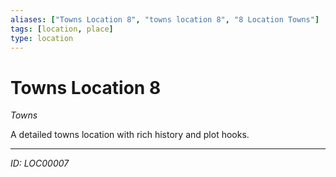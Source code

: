 ```yaml
---
aliases: ["Towns Location 8", "towns location 8", "8 Location Towns"]
tags: [location, place]
type: location
---
```


# Towns Location 8

*Towns*

A detailed towns location with rich history and plot hooks.

---
*ID: LOC00007*